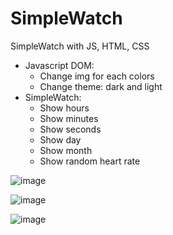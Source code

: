 # SimpleWatch
SimpleWatch with JS, HTML, CSS

- Javascript DOM: 
    + Change img for each colors
    + Change theme: dark and light
- SimpleWatch: 
    + Show hours
    + Show minutes
    + Show seconds
    + Show day
    + Show month
    + Show random heart rate

![image](https://user-images.githubusercontent.com/38173199/147381465-51be9e5a-7cbd-4be1-a084-d80be48d93e1.png)

![image](https://user-images.githubusercontent.com/38173199/147381472-faeebafc-cf48-457b-9a35-062e593d6092.png)

![image](https://user-images.githubusercontent.com/38173199/147381476-29a920c6-8aa4-47bb-9dcf-85d2c78d6614.png)
